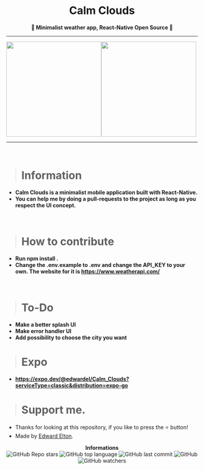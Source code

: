 <h1 align="center">Calm Clouds</h1>

<p align='center'>
    <b>🤍 Minimalist weather app, React-Native Open Source 🤍</b>
</p>

---

<div align="center" style="display: flex">
  <img src="https://cdn.discordapp.com/attachments/1076181871802712195/1076181904774152344/Simulator_Screen_Shot_-_iPhone_14_-_2023-02-17_at_09.59.10_iphone13midnight_portrait.png" width="250"/>
  <img src="https://cdn.discordapp.com/attachments/1076181871802712195/1076181905147441203/Simulator_Screen_Shot_-_iPhone_14_-_2023-02-17_at_09.56.41_iphone13midnight_portrait.png" width="250"/>
</div>


---

<br/>

> # Information

* **Calm Clouds is a minimalist mobile application built with React-Native.**
* **You can help me by doing a pull-requests to the project as long as you respect the UI concept.**

<br/>

> # How to contribute

* **Run npm install .**
* **Change the .env.example to .env and change the API_KEY to your own. The website for it is https://www.weatherapi.com/**

<br/>

> # To-Do

* **Make a better splash UI**
* **Make error handler UI**
* **Add possibility to choose the city you want**

> # Expo

* **https://expo.dev/@edwardel/Calm_Clouds?serviceType=classic&distribution=expo-go**

> # Support me.

- Thanks for looking at this repository, if you like to press the ⭐ button!
- Made by [Edward Elton](https://github.com/edwardelton).

<p align="center">
    <b>Informations</b><br>
    <img alt="GitHub Repo stars" src="https://img.shields.io/github/stars/edwardelton/Calm-Clouds?color=fff">
    <img alt="GitHub top language" src="https://img.shields.io/github/languages/top/edwardelton/Calm-Clouds?color=fff">
    <img alt="GitHub last commit" src="https://img.shields.io/github/last-commit/edwardelton/Calm-Clouds?color=fff">
    <img alt="GitHub" src="https://img.shields.io/github/license/edwardelton/Calm-Clouds?color=fff">
    <img alt="GitHub watchers" src="https://img.shields.io/github/watchers/edwardelton/Calm-Clouds?color=fff">
</p>
